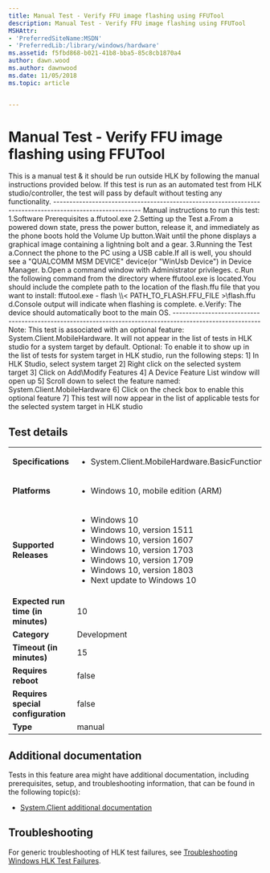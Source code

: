 ```yaml
---
title: Manual Test - Verify FFU image flashing using FFUTool
description: Manual Test - Verify FFU image flashing using FFUTool
MSHAttr:
- 'PreferredSiteName:MSDN'
- 'PreferredLib:/library/windows/hardware'
ms.assetid: f5fbd868-b021-41b8-bba5-85c8cb1870a4
author: dawn.wood
ms.author: dawnwood
ms.date: 11/05/2018
ms.topic: article


---
```


# <span id="p_hlk_test.7e7529cb-f8f4-4414-bccc-46ef28818568"></span>Manual Test - Verify FFU image flashing using FFUTool


This is a manual test & it should be run outside HLK by following the manual instructions provided below. If this test is run as an automated test from HLK studio/controller, the test will pass by default without testing any functionality. --------------------------------------------------------------------------------------------------------- Manual instructions to run this test: 1.Software Prerequisites a.ffutool.exe 2.Setting up the Test a.From a powered down state, press the power button, release it, and immediately as the phone boots hold the Volume Up button.Wait until the phone displays a graphical image containing a lightning bolt and a gear. 3.Running the Test a.Connect the phone to the PC using a USB cable.If all is well, you should see a "QUALCOMM MSM DEVICE" device(or "WinUsb Device") in Device Manager. b.Open a command window with Administrator privileges. c.Run the following command from the directory where ffutool.exe is located.You should include the complete path to the location of the flash.ffu file that you want to install: ffutool.exe - flash \\\\&lt; PATH\_TO\_FLASH.FFU\_FILE &gt;\\flash.ffu d.Console output will indicate when flashing is complete. e.Verify: The device should automatically boot to the main OS. --------------------------------------------------------------------------------------------------------- Note: This test is associated with an optional feature: System.Client.MobileHardware. It will not appear in the list of tests in HLK studio for a system target by default. Optional: To enable it to show up in the list of tests for system target in HLK studio, run the following steps: 1\] In HLK Studio, select system target 2\] Right click on the selected system target 3\] Click on Add\\Modify Features 4\] A Device Feature List window will open up 5\] Scroll down to select the feature named: System.Client.MobileHardware 6\] Click on the check box to enable this optional feature 7\] This test will now appear in the list of applicable tests for the selected system target in HLK studio

## Test details

|||
|---|---|
| **Specifications**  | <ul><li>System.Client.MobileHardware.BasicFunctionality</li></ul> |  
| **Platforms**   | <ul><li>Windows 10, mobile edition (ARM)</li></ul> |
| **Supported Releases** | <ul><li>Windows 10</li><li>Windows 10, version 1511</li><li>Windows 10, version 1607</li><li>Windows 10, version 1703</li><li>Windows 10, version 1709</li><li>Windows 10, version 1803</li><li>Next update to Windows 10</li></ul> |
|**Expected run time (in minutes)**| 10 |
|**Category**| Development |
|**Timeout (in minutes)**| 15 |
|**Requires reboot**| false |
|**Requires special configuration**| false |
|**Type**| manual |



## <span id="Additional_documentation"></span><span id="additional_documentation"></span><span id="ADDITIONAL_DOCUMENTATION"></span>Additional documentation


Tests in this feature area might have additional documentation, including prerequisites, setup, and troubleshooting information, that can be found in the following topic(s):

-   [System.Client additional documentation](system-client-additional-documentation.md)

## <span id="Troubleshooting"></span><span id="troubleshooting"></span><span id="TROUBLESHOOTING"></span>Troubleshooting


For generic troubleshooting of HLK test failures, see [Troubleshooting Windows HLK Test Failures](../user/troubleshooting-windows-hlk-test-failures.md).










